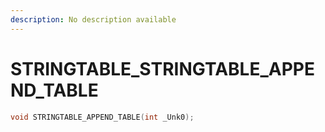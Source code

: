 ```yaml
---
description: No description available 
---
```


# STRINGTABLE\_STRINGTABLE_APPEND_TABLE

```cpp
void STRINGTABLE_APPEND_TABLE(int _Unk0);
```